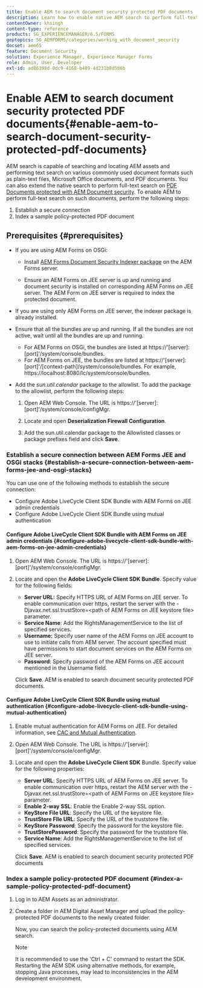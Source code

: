 ```yaml
---
title: Enable AEM to search document security protected PDF documents
description: Learn how to enable native AEM search to perform full-text search on DRM protected PDF documents.
contentOwner: khsingh
content-type: reference
products: SG_EXPERIENCEMANAGER/6.5/FORMS
geptopics: SG_AEMFORMS/categories/working_with_document_security
docset: aem65
feature: Document Security
solution: Experience Manager, Experience Manager Forms
role: Admin, User, Developer
exl-id: ad86398d-0dc9-4168-b409-4d231b8d586b
---
```

# Enable AEM to search document security protected PDF documents{#enable-aem-to-search-document-security-protected-pdf-documents}

AEM search is capable of searching and locating AEM assets and performing text search on various commonly used document formats such as plain-text files, Microsoft Office documents, and PDF documents. You can also extend the native search to perform full-text search on [PDF Documents protected with AEM Document security](../../forms/using/admin-help/document-security.md). To enable AEM to perform full-text search on such documents, perform the following steps:

1. Establish a secure connection
1. Index a sample policy-protected PDF document

## Prerequisites {#prerequisites}

* If you are using AEM Forms on OSGi:

    * Install [AEM Forms Document Security Indexer package](https://helpx.adobe.com/aem-forms/kb/aem-forms-releases.html) on the AEM Forms server.  
    
    * Ensure an AEM Forms on JEE server is up and running and document security is installed on corresponding AEM Forms on JEE server. The AEM Form on JEE server is required to index the protected document.

* If you are using only AEM Forms on JEE server, the indexer package is already installed.  
* Ensure that all the bundles are up and running. If all the bundles are not active, wait until all the bundles are up and running.

    * For AEM Forms on OSGi, the bundles are listed at https://'[server]:[port]'/system/console/bundles.
    * For AEM Forms on JEE, the bundles are listed at https://'[server]:[port]'/[context-path]/system/console/bundles. For example, https://localhost:8080/lc/system/console/bundles.

* Add the *sun.util.calendar* package to the allowlist. To add the package to the allowlist, perform the following steps:

    1. Open AEM Web Console. The URL is https://'[server]:[port]'/system/console/configMgr.
    1. Locate and open **Deserialization Firewall Configuration**.  
    
    1. Add the sun.util.calendar package to the Allowlisted classes or package prefixes field and click **Save**.

### Establish a secure connection between AEM Forms JEE and OSGi stacks {#establish-a-secure-connection-between-aem-forms-jee-and-osgi-stacks}

You can use one of the following methods to establish the secure connection:

* Configure Adobe LiveCycle Client SDK Bundle with AEM Forms on JEE admin credentials
* Configure Adobe LiveCycle Client SDK Bundle using mutual authentication

#### Configure Adobe LiveCycle Client SDK Bundle with AEM Forms on JEE admin credentials {#configure-adobe-livecycle-client-sdk-bundle-with-aem-forms-on-jee-admin-credentials}

1. Open AEM Web Console. The URL is https://'[server]:[port]'/system/console/configMgr.
1. Locate and open the **Adobe LiveCycle Client SDK Bundle**. Specify value for the following fields:

    * **Server URL:** Specify HTTPS URL of AEM Forms on JEE server. To enable communication over https, restart the server with the -Djavax.net.ssl.trustStore=&lt;path of AEM Forms on JEE keystore file&gt; parameter.
    * **Service Name**: Add the RightsManagementService to the list of specified services.
    * **Username:** Specify user name of the AEM Forms on JEE account to use to initiate calls from AEM server. The account specified must have permissions to start document services on the AEM Forms on JEE server.
    * **Password**: Specify password of the AEM Forms on JEE account mentioned in the Username field.

   Click **Save**. AEM is enabled to search document security protected PDF documents.

#### Configure Adobe LiveCycle Client SDK Bundle using mutual authentication {#configure-adobe-livecycle-client-sdk-bundle-using-mutual-authentication}

1. Enable mutual authentication for AEM Forms on JEE. For detailed information, see [CAC and Mutual Authentication](https://helpx.adobe.com/livecycle/kb/cac-mutual-authentication.html).
1. Open AEM Web Console. The URL is https://'[server]:[port]'/system/console/configMgr.
1. Locate and open the **Adobe LiveCycle Client SDK** Bundle. Specify value for the following properties:

    * **Server URL**: Specify HTTPS URL of AEM Forms on JEE server. To enable communication over https, restart the AEM server with the -Djavax.net.ssl.trustStore=&lt;path of AEM Forms on JEE keystore file&gt; parameter.
    * **Enable 2-way SSL**: Enable the Enable 2-way SSL option.
    * **KeyStore File URL**: Specify the URL of the keystore file.
    * **TrustStore FIle URL**: Specify the URL of the truststore file.  
    * **KeyStore Password**: Specify the password for the keystore file.  
    * **TrustStorePassword**: Specify the password for the truststore file.  
    * **Service Name**: Add the RightsManagementService to the list of specified services.

   Click **Save**. AEM is enabled to search document security protected PDF documents

### Index a sample policy-protected PDF document {#index-a-sample-policy-protected-pdf-document}

1. Log in to AEM Assets as an administrator.
1. Create a folder in AEM Digital Asset Manager and upload the policy-protected PDF documents to the newly created folder.

   Now, you can search the policy-protected documents using AEM search.

    >[!NOTE]
    >
    > It is recommended to use the 'Ctrl + C' command to restart the SDK. Restarting the AEM SDK using alternative methods, for example, stopping Java processes, may lead to inconsistencies in the AEM development environment.
